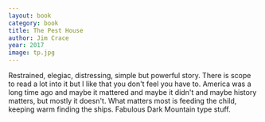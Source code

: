 ```yaml
---
layout: book
category: book
title: The Pest House
author: Jim Crace
year: 2017
image: tp.jpg
---
```

Restrained, elegiac, distressing, simple but powerful story.  There is scope to read a lot into it but I like that you don't feel you have to.  America was a long time ago and maybe it mattered and maybe it didn't and maybe history matters, but mostly it doesn't.  What matters most is feeding the child, keeping warm finding the ships. Fabulous Dark Mountain type stuff.
